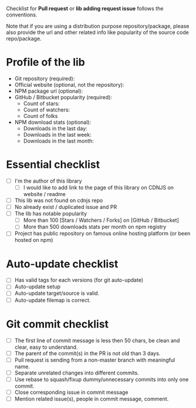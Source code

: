 Checklist for **Pull request** or **lib adding request issue** follows the conventions.

Note that if you are using a distribution purpose repository/package, please also provide the url and other related info like popularity of the source code repo/package.

# Profile of the lib
 * Git repository (required):
 * Official website (optional, not the repository):
 * NPM package url (optional):
 * GitHub / Bitbucket popularity (required):
   - Count of stars:
   - Count of watchers:
   - Count of folks
 * NPM download stats (optional):
   - Downloads in the last day:
   - Downloads in the last week:
   - Downloads in the last month:

# Essential checklist
 * [ ] I'm the author of this library
   * [ ] I would like to add link to the page of this library on CDNJS on website / readme
 * [ ] This lib was not found on cdnjs repo
 * [ ] No already exist / duplicated issue and PR
 * [ ] The lib has notable popularity
   * [ ] More than 100 [Stars / Watchers / Forks] on [GitHub / Bitbucket]
   * [ ] More than 500 downloads stats per month on npm registry
 * [ ] Project has public repository on famous online hosting platform (or been hosted on npm)

# Auto-update checklist
 * [ ] Has valid tags for each versions (for git auto-update)
 * [ ] Auto-update setup
 * [ ] Auto-update target/source is valid.
 * [ ] Auto-update filemap is correct.

# Git commit checklist
 * [ ] The first line of commit message is less then 50 chars, be clean and clear, easy to understand.
 * [ ] The parent of the commit(s) in the PR is not old than 3 days.
 * [ ] Pull request is sending from a non-master branch with meaningful name.
 * [ ] Separate unrelated changes into different commits.
 * [ ] Use rebase to squash/fixup dummy/unnecessary commits into only one commit.
 * [ ] Close corresponding issue in commit message
 * [ ] Mention related issue(s), people in commit message, comment.

